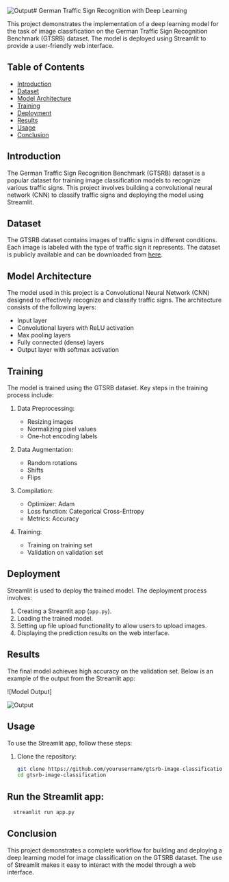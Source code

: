 ![Output](https://github.com/user-attachments/assets/9b4a2258-2f75-4b26-819a-f634a6a93240)# German Traffic Sign Recognition with Deep Learning

This project demonstrates the implementation of a deep learning model for the task of image classification on the German Traffic Sign Recognition Benchmark (GTSRB) dataset. The model is deployed using Streamlit to provide a user-friendly web interface.

## Table of Contents

- [Introduction](#introduction)
- [Dataset](#dataset)
- [Model Architecture](#model-architecture)
- [Training](#training)
- [Deployment](#deployment)
- [Results](#results)
- [Usage](#usage)
- [Conclusion](#conclusion)

## Introduction

The German Traffic Sign Recognition Benchmark (GTSRB) dataset is a popular dataset for training image classification models to recognize various traffic signs. This project involves building a convolutional neural network (CNN) to classify traffic signs and deploying the model using Streamlit.

## Dataset

The GTSRB dataset contains images of traffic signs in different conditions. Each image is labeled with the type of traffic sign it represents. The dataset is publicly available and can be downloaded from [here](http://benchmark.ini.rub.de/?section=gtsrb&subsection=dataset).

## Model Architecture

The model used in this project is a Convolutional Neural Network (CNN) designed to effectively recognize and classify traffic signs. The architecture consists of the following layers:

- Input layer
- Convolutional layers with ReLU activation
- Max pooling layers
- Fully connected (dense) layers
- Output layer with softmax activation

## Training

The model is trained using the GTSRB dataset. Key steps in the training process include:

1. Data Preprocessing:
   - Resizing images
   - Normalizing pixel values
   - One-hot encoding labels

2. Data Augmentation:
   - Random rotations
   - Shifts
   - Flips

3. Compilation:
   - Optimizer: Adam
   - Loss function: Categorical Cross-Entropy
   - Metrics: Accuracy

4. Training:
   - Training on training set
   - Validation on validation set

## Deployment

Streamlit is used to deploy the trained model. The deployment process involves:

1. Creating a Streamlit app (`app.py`).
2. Loading the trained model.
3. Setting up file upload functionality to allow users to upload images.
4. Displaying the prediction results on the web interface.

## Results

The final model achieves high accuracy on the validation set. Below is an example of the output from the Streamlit app:

![Model Output]

![Output](https://github.com/user-attachments/assets/edf9b892-469c-483a-947d-4806b926cc40)


## Usage

To use the Streamlit app, follow these steps:

1. Clone the repository:
   ```sh
   git clone https://github.com/yourusername/gtsrb-image-classification.git
   cd gtsrb-image-classification


 ##  Run the Streamlit app:
 ```sh
   streamlit run app.py
```
## Conclusion
This project demonstrates a complete workflow for building and deploying a
deep learning model for image classification on the GTSRB dataset. The use of
 Streamlit makes it easy to interact with the model through a web interface.
